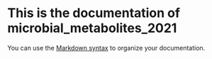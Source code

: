 # This is the documentation of microbial_metabolites_2021

You can use the [Markdown syntax](https://www.markdownguide.org/basic-syntax/)  to organize your documentation.
